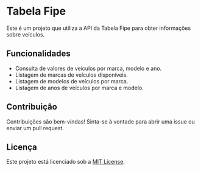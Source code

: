 # Tabela Fipe

Este é um projeto que utiliza a API da Tabela Fipe para obter informações sobre veículos.

## Funcionalidades

- Consulta de valores de veículos por marca, modelo e ano.
- Listagem de marcas de veículos disponíveis.
- Listagem de modelos de veículos por marca.
- Listagem de anos de veículos por marca e modelo.


## Contribuição

Contribuições são bem-vindas! Sinta-se à vontade para abrir uma issue ou enviar um pull request.

## Licença

Este projeto está licenciado sob a [MIT License](https://opensource.org/licenses/MIT).